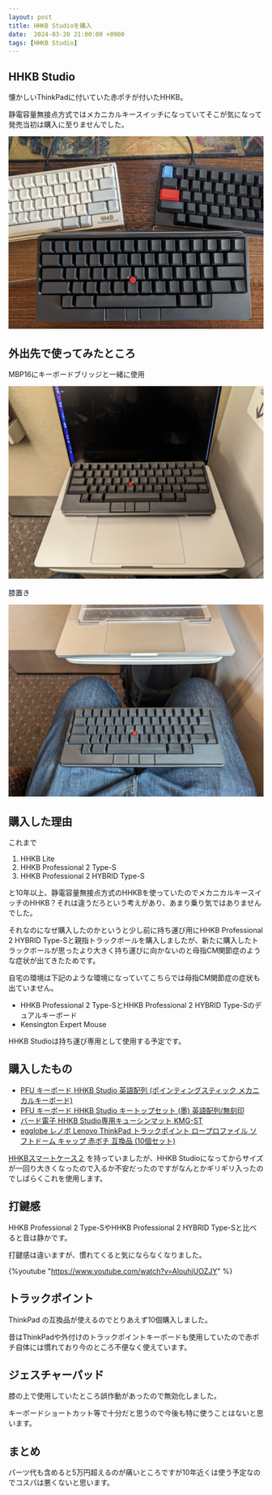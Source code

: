 ```yaml
---
layout: post
title: HHKB Studioを購入
date:  2024-03-20 21:00:00 +0900
tags: [HHKB Studio]
---
```


## HHKB Studio

懐かしいThinkPadに付いていた赤ポチが付いたHHKB。

静電容量無接点方式ではメカニカルキースイッチになっていてそこが気になって発売当初は購入に至りませんでした。

![HHKB Studio](/assets/posts/2024/PXL_20240320_072630384.jpg)

## 外出先で使ってみたところ

MBP16にキーボードブリッジと一緒に使用

![HHKB Studio](/assets/posts/2024/PXL_20240321_230555075.jpg)

膝置き

![HHKB Studio](/assets/posts/2024/PXL_20240321_231022005.jpg)

## 購入した理由

これまで

1. HHKB Lite
2. HHKB Professional 2 Type-S
3. HHKB Professional 2 HYBRID Type-S

と10年以上、静電容量無接点方式のHHKBを使っていたのでメカニカルキースイッチのHHKB？それは違うだろという考えがあり、あまり乗り気ではありませんでした。

それなのになぜ購入したのかというと少し前に持ち運び用にHHKB Professional 2 HYBRID Type-Sと親指トラックボールを購入しましたが、新たに購入したトラックボールが思ったより大きく持ち運びに向かないのと母指CM関節症のような症状が出てきたためです。

自宅の環境は下記のような環境になっていてこちらでは母指CM関節症の症状も出ていません。

- HHKB Professional 2 Type-SとHHKB Professional 2 HYBRID Type-Sのデュアルキーボード
- Kensington Expert Mouse 

HHKB Studioは持ち運び専用として使用する予定です。

## 購入したもの

- [PFU キーボード HHKB Studio 英語配列 (ポインティングスティック メカニカルキーボード)](https://amzn.to/494OpGy)
- [PFU キーボード HHKB Studio キートップセット (墨) 英語配列/無刻印](https://amzn.to/4aEeg9B)
- [バード電子 HHKB Studio専用キューシンマット KMG-ST](https://amzn.to/3vi9gby)
- [egglobe レノボ Lenovo ThinkPad トラックポイント ロープロファイル ソフトドーム キャップ 赤ポチ 互換品 (10個セット)](https://amzn.to/3PtwIt3)

[HHKBスマートケース２](https://amzn.to/3VrS26i) を持っていましたが、HHKB Studioになってからサイズが一回り大きくなったので入るか不安だったのですがなんとかギリギリ入ったのでしばらくこれを使用します。

## 打鍵感

HHKB Professional 2 Type-SやHHKB Professional 2 HYBRID Type-Sと比べると音は静かです。

打鍵感は違いますが、慣れてくると気にならなくなりました。

{%youtube "https://www.youtube.com/watch?v=AlouhjUOZJY" %}

## トラックポイント

ThinkPad の互換品が使えるのでとりあえず10個購入しました。

昔はThinkPadや外付けのトラックポイントキーボードも使用していたので赤ポチ自体には慣れており今のところ不便なく使えています。

## ジェスチャーパッド

膝の上で使用していたところ誤作動があったので無効化しました。

キーボードショートカット等で十分だと思うので今後も特に使うことはないと思います。

## まとめ

パーツ代も含めると5万円超えるのが痛いところですが10年近くは使う予定なのでコスパは悪くないと思います。